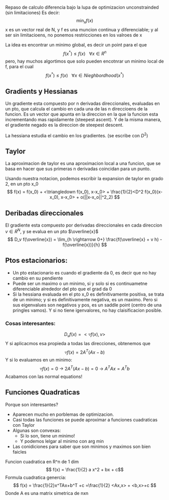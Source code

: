 Repaso de calculo diferencia bajo la lupa de optimizacion unconstrainded (sin limitaciones)
Es decir:
$$ \min_x f(x)$$
x es un vector real de N, y f es una muncion continua y diferenciable; y al ser sin limitacioens, no ponemos restricciones en los valroes de x

La idea es encontrar un minimo global, es decir un point para el que
$$ f(x^*) \leq f(x)\ \ \ \forall x \in R^n $$
pero, hay muchos algortimos que solo pueden encotnrar un minimo local de f, para el cual
$$ f(x^*) \leq f(x)\ \ \ \forall x \in Nieghbordhood(x^*) $$

## Gradients y Hessianas
Un gradiente esta compuesto por n derivadas direccionales, evaluadas en un pto, que calcula el cambio en cada una de las n direccioens de la funcion. Es un vector que apunta en la direccion en la que la funcion esta incrementando mas rapidamente (steepest ascent). Y de la misma manera, el gradiente negado es la direccion de steepest descent.

La hessiana estudia el cambio en los gradientes. (se escribe con $D^2$)

## Taylor
La aproximacion de taylor es una aproximacion local a una funcion, que se basa en hacer que sus primeras n derivadas coincidan para un punto.

Usando nuestra notacion, podemos escribir la expansion de taylor en grado 2, en un pto x_0
$$ f(x) = f(x_0) + <\triangledown f(x_0), x-x_0> + \frac{1}{2}<D^2 f(x_0)(x-x_0), x-x_0> + o(||x-x_o||^2_2) $$

## Deribadas direccionales
El gradiente esta compuesto por derivadas direccionales en cada direccion $v \in R^N$, y se evalua en un pto $\overline{x}$
$$ D_v f(\overline{x}) = \lim_{h \rightarrow 0+} \frac{f(\overline{x} + v h) - f(\overline{x})}{h} $$
## Ptos estacionarios:
- Un pto estacionario es cuando el gradiente da 0, es decir que no hay cambio en su pendiente
- Puede ser un maximo o un minimo, si y solo si es continuametne diferenciable alrededor del pto que el grad da 0
- Si la hessiana evaluada en el pto x_0 es definitivamente positiva, se trata de un minimo; y si es definitivamente negativa, es un maximo. Pero si sus eigenvalues son negativos y pos, es un saddle point (centro de una pringles vamos). Y si no tiene igenvalores, no hay claisificacion posible.

### Cosas interesantes:
$$ D_v f(x) = <\triangledown f(x), v>$$
Y si aplicacmos esa propieda a todas las direcciones, obtenemos que
$$ \triangledown f(x) = 2A^T(Ax-b) $$
Y si lo evaluamos en un minimo:
$$\triangledown f(x) = 0 \ \rightarrow \ 2A^T(Ax-b) = 0 \ \rightarrow \ A^TAx = A^Tb$$
Acabamos con las normal equations!


## Funciones Quadraticas
Porque son interesantes? 
- Aparecen mucho en porblemas de optimizacion.
- Casi todas las funciones se puede aproximar a funciones cuadraticas con Taylor
- Algunas son convexas:
	- Si lo son, tiene un minimo!
	- Y podemos lelgar al minimo con arg min
- Las conidiciones para saber que son minimos y maximos son bien faicles

Funcion cuadratica en R^n de 1 dim
$$ f(x) = \frac{1}{2} a x^2 + bx + c$$
Formula cuadratica genercia:
$$ f(x) = \frac{1}{2}x^TAx+b^T +c =\frac{1}{2} <Ax,x> + <b,x>+c  $$
Donde A es una matrix simetrica de nxn